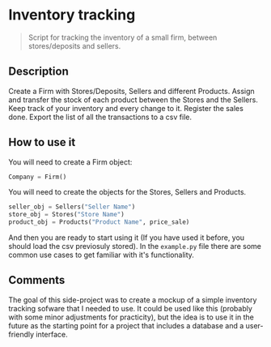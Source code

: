 # Inventory tracking

> Script for tracking the inventory of a small firm, between stores/deposits and sellers.

## Description

 Create a Firm with Stores/Deposits, Sellers and different Products. Assign and transfer the stock of each product between the Stores and the Sellers. Keep track of your inventory and every change to it. Register the sales done. Export the list of all the transactions to a csv file.

## How to use it

You will need to create a Firm object:

```python
Company = Firm()
```

You will need to create the objects for the Stores, Sellers and Products.

```python
seller_obj = Sellers("Seller Name")
store_obj = Stores("Store Name")
product_obj = Products("Product Name", price_sale)
```

And then you are ready to start using it (If you have used it before, you should load the csv previosuly stored).
In the `example.py` file there are some common use cases to get familiar with it's functionality.

## Comments

The goal of this side-project was to create a mockup of a simple inventory tracking sofware that I needed to use. It could be used like this (probably with some minor adjustments for practicity), but the idea is to use it in the future as the starting point for a project that includes a database and a user-friendly interface.

